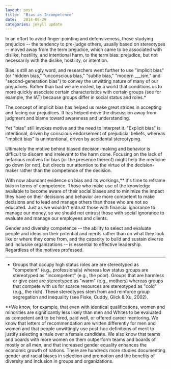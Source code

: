 ```yaml
---
layout: post
title:  "Bias as Incompetence"
date:   2014-09-29
categories: jekyll update
---
```

In an effort to avoid finger-pointing and defensiveness, those studying prejudice -- the tendency to pre-judge others, usually based on stereotypes -- moved away from the term prejudice, which came to be associated with dislike, hostility, and intentional harm, to the term bias: prejudice, but not necessarily with the dislike, hostility, or intention.

Bias is still an ugly word, and researchers went further to use "implicit bias" (or "hidden bias," "unconscious bias," "subtle bias," "modern ___ism," and "second-generation bias") to convey the unwitting nature of many of our prejudices. Rather than bad we are misled, by a world that conditions us to more quickly associate certain characteristics with certain groups (see for example, the IAT) because groups differ in social status and roles.*

The concept of implicit bias has helped us make great strides in accepting and facing our prejudices. It has helped move the discussion away from judgment and blame toward awareness and understanding.

Yet "bias" still invokes motive and the need to interpret it. "Explicit bias" is intentional, driven by conscious endorsement of prejudicial beliefs, whereas "implicit bias" is unintentional, driven by accidental stereotyping.

Ultimately the motive behind biased decision-making and behavior is difficult to discern and irrelevant to the harm done. Focusing on the lack of nefarious motives for bias (or the presence thereof) might help the medicine go down (or not), but directs our attention to the virtue of the decision-maker rather than the competence of the decision.

With now abundant evidence on bias and its workings,** it's time to reframe bias in terms of competence. Those who make use of the knowledge available to become aware of their social biases and to minimize the impact they have on their decisions and behavior are more competent to make decisions and to lead and manage others than those who are not so educated. Just as we wouldn't entrust those with financial ignorance to manage our money, so we should not entrust those with social ignorance to evaluate and manage our employees and clients.

Gender and diversity competence -- the ability to select and evaluate people and ideas on their potential and merits rather than on what they look like or where they come from, and the capacity to build and sustain diverse and inclusive organizations -- is essential to effective leadership. Regardless of the motives professed.
______________________

* Groups that occupy high status roles are are stereotyped as "competent" (e.g., professionals) whereas low status groups are stereotyped as "incompetent" (e.g., the poor). Groups that are harmless or give care are stereotyped as "warm" (e.g., mothers) whereas groups that compete with us for scarce resources are stereotyped as "cold" (e.g., the rich). These stereotypes stem from and reinforce group segregation and inequality (see Fiske, Cuddy, Glick & Xu, 2002).

**We know, for example, that even with identical qualifications, women and minorities are significantly less likely than men and Whites to be evaluated as competent and to be hired, paid well, or offered career mentoring. We know that letters of recommendation are written differently for men and women and that people unwittingly use post-hoc definitions of merit to justify selecting a male over a female candidate. We also know that teams and boards with more women on them outperform teams and boards of mostly or all men, and that increased gender equality enhances the economic growth of nations. There are hundreds more studies documenting gender and racial biases in selection and promotion and the benefits of diversity and inclusion in groups and organizations.
